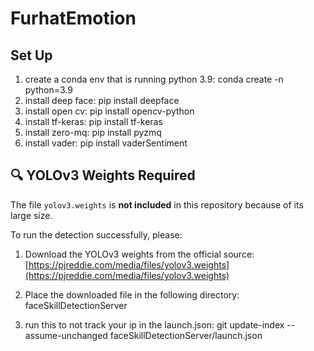 # FurhatEmotion

## Set Up
1. create a conda env that is running python 3.9: conda create -n <envname> python=3.9
2. install deep face: pip install deepface
3. install open cv: pip install opencv-python
4. install tf-keras: pip install tf-keras
5. install zero-mq: pip install pyzmq
6. install vader: pip install vaderSentiment

## 🔍 YOLOv3 Weights Required

The file `yolov3.weights` is **not included** in this repository because of its large size.

To run the detection successfully, please:

1. Download the YOLOv3 weights from the official source:
   [https://pjreddie.com/media/files/yolov3.weights](https://pjreddie.com/media/files/yolov3.weights)

2. Place the downloaded file in the following directory: faceSkillDetectionServer
3. run this to not track your ip in the launch.json: git update-index --assume-unchanged faceSkillDetectionServer/launch.json

